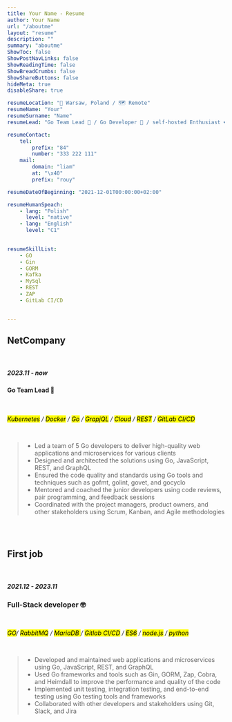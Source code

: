 ```yaml
---
title: Your Name - Resume
author: Your Name
url: "/aboutme"
layout: "resume"
description: ""
summary: "aboutme"
ShowToc: false
ShowPostNavLinks: false
ShowReadingTime: false
ShowBreadCrumbs: false
ShowShareButtons: false
hideMeta: true
disableShare: true

resumeLocation: "📌 Warsaw, Poland / 🗺️ Remote"
resumeName: "Your"
resumeSurname: "Name"
resumeLead: "Go Team Lead 🚀 / Go Developer 🐹 / self-hosted Enthusiast ❤️"

resumeContact:
    tel:
        prefix: "84"
        number: "333 222 111"
    mail: 
        domain: "liam"
        at: "\x40"
        prefix: "rouy"

resumeDateOfBeginning: "2021-12-01T00:00:00+02:00"

resumeHumanSpeach:
    - lang: "Polish"
      level: "native"
    - lang: "English"
      level: "C1"
    

resumeSkillList: 
    - GO
    - Gin
    - GORM
    - Kafka
    - MySql
    - REST
    - ZAP
    - GitLab CI/CD


---
```

## NetCompany
<br>

##### 2023.11 - now
#### Go Team Lead 🚀
<br>

_<mark>Kubernetes</mark> / <mark>Docker</mark> / <mark>Go</mark> / <mark>GrapjQL</mark> / <mark>Cloud</mark> / <mark>REST</mark> / <mark>GitLab CI/CD</mark>_ 

<br>

> - Led a team of 5 Go developers to deliver high-quality web applications and microservices for various clients
> - Designed and architected the solutions using Go, JavaScript, REST, and GraphQL
> - Ensured the code quality and standards using Go tools and techniques such as gofmt, golint, govet, and gocyclo
> - Mentored and coached the junior developers using code reviews, pair programming, and feedback sessions
> - Coordinated with the project managers, product owners, and other stakeholders using Scrum, Kanban, and Agile methodologies

<br><br>


## First job
<br>

##### 2021.12 - 2023.11
### Full-Stack developer 🤓
<br>

_<mark>GO</mark>/ <mark>RabbitMQ</mark> / <mark>MariaDB </mark>/ <mark>Gitlab CI/CD</mark> / <mark>ES6</mark> / <mark>node.js</mark> / <mark>python</mark>_

<br>

> - Developed and maintained web applications and microservices using Go, JavaScript, REST, and GraphQL
> - Used Go frameworks and tools such as Gin, GORM, Zap, Cobra, and Heimdall to improve the performance and quality of the code
> - Implemented unit testing, integration testing, and end-to-end testing using Go testing tools and frameworks
> - Collaborated with other developers and stakeholders using Git, Slack, and Jira

<br><br>
